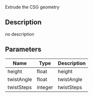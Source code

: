 Extrude the CSG geometry



## Description
no description
## Parameters

<table>
<thead>
	<tr>
		<th>Name</th>
		<th>Type</th>
		<th>Description</th>
	</tr>
</thead>
<tr>
	<td>height</td>
	<td><div class='bg-yellow-800 px-2 py-px text-white rounded-sm'>float</div></td>
	<td>height</td>
</tr>
<tr>
	<td>twistAngle</td>
	<td><div class='bg-yellow-800 px-2 py-px text-white rounded-sm'>float</div></td>
	<td>twistAngle</td>
</tr>
<tr>
	<td>twistSteps</td>
	<td><div class='bg-orange-800 px-2 py-px text-white rounded-sm'>integer</div></td>
	<td>twistSteps</td>
</tr>
</table>